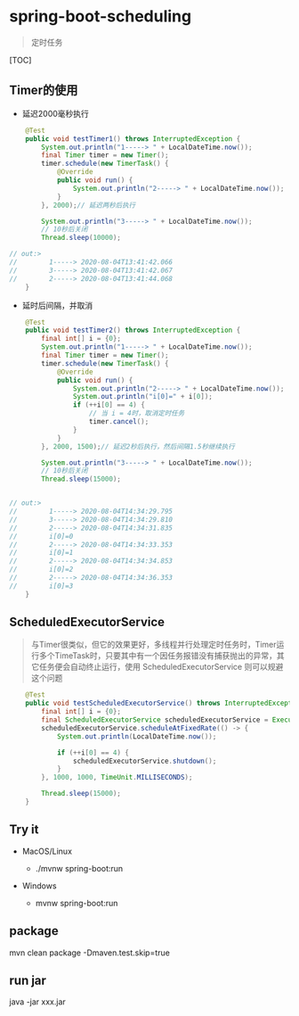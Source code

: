 # spring-boot-scheduling

> 定时任务

[TOC]

## Timer的使用

* 延迟2000毫秒执行

```java
    @Test
    public void testTimer1() throws InterruptedException {
        System.out.println("1-----> " + LocalDateTime.now());
        final Timer timer = new Timer();
        timer.schedule(new TimerTask() {
            @Override
            public void run() {
                System.out.println("2-----> " + LocalDateTime.now());
            }
        }, 2000);// 延迟两秒后执行

        System.out.println("3-----> " + LocalDateTime.now());
        // 10秒后关闭
        Thread.sleep(10000);

// out:>
//        1-----> 2020-08-04T13:41:42.066
//        3-----> 2020-08-04T13:41:42.067
//        2-----> 2020-08-04T13:41:44.068
    }
```

* 延时后间隔，并取消

```java
    @Test
    public void testTimer2() throws InterruptedException {
        final int[] i = {0};
        System.out.println("1-----> " + LocalDateTime.now());
        final Timer timer = new Timer();
        timer.schedule(new TimerTask() {
            @Override
            public void run() {
                System.out.println("2-----> " + LocalDateTime.now());
                System.out.println("i[0]=" + i[0]);
                if (++i[0] == 4) {
                    // 当 i = 4时，取消定时任务
                    timer.cancel();
                }
            }
        }, 2000, 1500);// 延迟2秒后执行，然后间隔1.5秒继续执行

        System.out.println("3-----> " + LocalDateTime.now());
        // 10秒后关闭
        Thread.sleep(15000);


// out:>
//        1-----> 2020-08-04T14:34:29.795
//        3-----> 2020-08-04T14:34:29.810
//        2-----> 2020-08-04T14:34:31.835
//        i[0]=0
//        2-----> 2020-08-04T14:34:33.353
//        i[0]=1
//        2-----> 2020-08-04T14:34:34.853
//        i[0]=2
//        2-----> 2020-08-04T14:34:36.353
//        i[0]=3
    }
```

## ScheduledExecutorService

> 与Timer很类似，但它的效果更好，多线程并行处理定时任务时，Timer运行多个TimeTask时，只要其中有一个因任务报错没有捕获抛出的异常，其它任务便会自动终止运行，使用 ScheduledExecutorService 则可以规避这个问题

```java
    @Test
    public void testScheduledExecutorService() throws InterruptedException {
        final int[] i = {0};
        final ScheduledExecutorService scheduledExecutorService = Executors.newScheduledThreadPool(10);
        scheduledExecutorService.scheduleAtFixedRate(() -> {
            System.out.println(LocalDateTime.now());

            if (++i[0] == 4) {
                scheduledExecutorService.shutdown();
            }
        }, 1000, 1000, TimeUnit.MILLISECONDS);

        Thread.sleep(15000);
    }
```

## Try it

* MacOS/Linux
    * ./mvnw spring-boot:run

* Windows
    * mvnw spring-boot:run

## package

mvn clean package -Dmaven.test.skip=true

## run jar

java -jar xxx.jar

